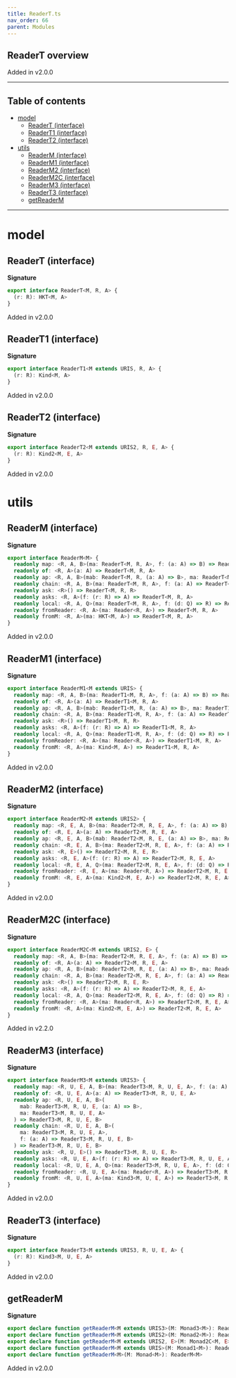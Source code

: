 ```yaml
---
title: ReaderT.ts
nav_order: 66
parent: Modules
---
```


## ReaderT overview

Added in v2.0.0

---

<h2 class="text-delta">Table of contents</h2>

- [model](#model)
  - [ReaderT (interface)](#readert-interface)
  - [ReaderT1 (interface)](#readert1-interface)
  - [ReaderT2 (interface)](#readert2-interface)
- [utils](#utils)
  - [ReaderM (interface)](#readerm-interface)
  - [ReaderM1 (interface)](#readerm1-interface)
  - [ReaderM2 (interface)](#readerm2-interface)
  - [ReaderM2C (interface)](#readerm2c-interface)
  - [ReaderM3 (interface)](#readerm3-interface)
  - [ReaderT3 (interface)](#readert3-interface)
  - [getReaderM](#getreaderm)

---

# model

## ReaderT (interface)

**Signature**

```ts
export interface ReaderT<M, R, A> {
  (r: R): HKT<M, A>
}
```

Added in v2.0.0

## ReaderT1 (interface)

**Signature**

```ts
export interface ReaderT1<M extends URIS, R, A> {
  (r: R): Kind<M, A>
}
```

Added in v2.0.0

## ReaderT2 (interface)

**Signature**

```ts
export interface ReaderT2<M extends URIS2, R, E, A> {
  (r: R): Kind2<M, E, A>
}
```

Added in v2.0.0

# utils

## ReaderM (interface)

**Signature**

```ts
export interface ReaderM<M> {
  readonly map: <R, A, B>(ma: ReaderT<M, R, A>, f: (a: A) => B) => ReaderT<M, R, B>
  readonly of: <R, A>(a: A) => ReaderT<M, R, A>
  readonly ap: <R, A, B>(mab: ReaderT<M, R, (a: A) => B>, ma: ReaderT<M, R, A>) => ReaderT<M, R, B>
  readonly chain: <R, A, B>(ma: ReaderT<M, R, A>, f: (a: A) => ReaderT<M, R, B>) => ReaderT<M, R, B>
  readonly ask: <R>() => ReaderT<M, R, R>
  readonly asks: <R, A>(f: (r: R) => A) => ReaderT<M, R, A>
  readonly local: <R, A, Q>(ma: ReaderT<M, R, A>, f: (d: Q) => R) => ReaderT<M, Q, A>
  readonly fromReader: <R, A>(ma: Reader<R, A>) => ReaderT<M, R, A>
  readonly fromM: <R, A>(ma: HKT<M, A>) => ReaderT<M, R, A>
}
```

Added in v2.0.0

## ReaderM1 (interface)

**Signature**

```ts
export interface ReaderM1<M extends URIS> {
  readonly map: <R, A, B>(ma: ReaderT1<M, R, A>, f: (a: A) => B) => ReaderT1<M, R, B>
  readonly of: <R, A>(a: A) => ReaderT1<M, R, A>
  readonly ap: <R, A, B>(mab: ReaderT1<M, R, (a: A) => B>, ma: ReaderT1<M, R, A>) => ReaderT1<M, R, B>
  readonly chain: <R, A, B>(ma: ReaderT1<M, R, A>, f: (a: A) => ReaderT1<M, R, B>) => ReaderT1<M, R, B>
  readonly ask: <R>() => ReaderT1<M, R, R>
  readonly asks: <R, A>(f: (r: R) => A) => ReaderT1<M, R, A>
  readonly local: <R, A, Q>(ma: ReaderT1<M, R, A>, f: (d: Q) => R) => ReaderT1<M, Q, A>
  readonly fromReader: <R, A>(ma: Reader<R, A>) => ReaderT1<M, R, A>
  readonly fromM: <R, A>(ma: Kind<M, A>) => ReaderT1<M, R, A>
}
```

Added in v2.0.0

## ReaderM2 (interface)

**Signature**

```ts
export interface ReaderM2<M extends URIS2> {
  readonly map: <R, E, A, B>(ma: ReaderT2<M, R, E, A>, f: (a: A) => B) => ReaderT2<M, R, E, B>
  readonly of: <R, E, A>(a: A) => ReaderT2<M, R, E, A>
  readonly ap: <R, E, A, B>(mab: ReaderT2<M, R, E, (a: A) => B>, ma: ReaderT2<M, R, E, A>) => ReaderT2<M, R, E, B>
  readonly chain: <R, E, A, B>(ma: ReaderT2<M, R, E, A>, f: (a: A) => ReaderT2<M, R, E, B>) => ReaderT2<M, R, E, B>
  readonly ask: <R, E>() => ReaderT2<M, R, E, R>
  readonly asks: <R, E, A>(f: (r: R) => A) => ReaderT2<M, R, E, A>
  readonly local: <R, E, A, Q>(ma: ReaderT2<M, R, E, A>, f: (d: Q) => R) => ReaderT2<M, Q, E, A>
  readonly fromReader: <R, E, A>(ma: Reader<R, A>) => ReaderT2<M, R, E, A>
  readonly fromM: <R, E, A>(ma: Kind2<M, E, A>) => ReaderT2<M, R, E, A>
}
```

Added in v2.0.0

## ReaderM2C (interface)

**Signature**

```ts
export interface ReaderM2C<M extends URIS2, E> {
  readonly map: <R, A, B>(ma: ReaderT2<M, R, E, A>, f: (a: A) => B) => ReaderT2<M, R, E, B>
  readonly of: <R, A>(a: A) => ReaderT2<M, R, E, A>
  readonly ap: <R, A, B>(mab: ReaderT2<M, R, E, (a: A) => B>, ma: ReaderT2<M, R, E, A>) => ReaderT2<M, R, E, B>
  readonly chain: <R, A, B>(ma: ReaderT2<M, R, E, A>, f: (a: A) => ReaderT2<M, R, E, B>) => ReaderT2<M, R, E, B>
  readonly ask: <R>() => ReaderT2<M, R, E, R>
  readonly asks: <R, A>(f: (r: R) => A) => ReaderT2<M, R, E, A>
  readonly local: <R, A, Q>(ma: ReaderT2<M, R, E, A>, f: (d: Q) => R) => ReaderT2<M, Q, E, A>
  readonly fromReader: <R, A>(ma: Reader<R, A>) => ReaderT2<M, R, E, A>
  readonly fromM: <R, A>(ma: Kind2<M, E, A>) => ReaderT2<M, R, E, A>
}
```

Added in v2.2.0

## ReaderM3 (interface)

**Signature**

```ts
export interface ReaderM3<M extends URIS3> {
  readonly map: <R, U, E, A, B>(ma: ReaderT3<M, R, U, E, A>, f: (a: A) => B) => ReaderT3<M, R, U, E, B>
  readonly of: <R, U, E, A>(a: A) => ReaderT3<M, R, U, E, A>
  readonly ap: <R, U, E, A, B>(
    mab: ReaderT3<M, R, U, E, (a: A) => B>,
    ma: ReaderT3<M, R, U, E, A>
  ) => ReaderT3<M, R, U, E, B>
  readonly chain: <R, U, E, A, B>(
    ma: ReaderT3<M, R, U, E, A>,
    f: (a: A) => ReaderT3<M, R, U, E, B>
  ) => ReaderT3<M, R, U, E, B>
  readonly ask: <R, U, E>() => ReaderT3<M, R, U, E, R>
  readonly asks: <R, U, E, A>(f: (r: R) => A) => ReaderT3<M, R, U, E, A>
  readonly local: <R, U, E, A, Q>(ma: ReaderT3<M, R, U, E, A>, f: (d: Q) => R) => ReaderT3<M, Q, U, E, A>
  readonly fromReader: <R, U, E, A>(ma: Reader<R, A>) => ReaderT3<M, R, U, E, A>
  readonly fromM: <R, U, E, A>(ma: Kind3<M, U, E, A>) => ReaderT3<M, R, U, E, A>
}
```

Added in v2.0.0

## ReaderT3 (interface)

**Signature**

```ts
export interface ReaderT3<M extends URIS3, R, U, E, A> {
  (r: R): Kind3<M, U, E, A>
}
```

Added in v2.0.0

## getReaderM

**Signature**

```ts
export declare function getReaderM<M extends URIS3>(M: Monad3<M>): ReaderM3<M>
export declare function getReaderM<M extends URIS2>(M: Monad2<M>): ReaderM2<M>
export declare function getReaderM<M extends URIS2, E>(M: Monad2C<M, E>): ReaderM2C<M, E>
export declare function getReaderM<M extends URIS>(M: Monad1<M>): ReaderM1<M>
export declare function getReaderM<M>(M: Monad<M>): ReaderM<M>
```

Added in v2.0.0
